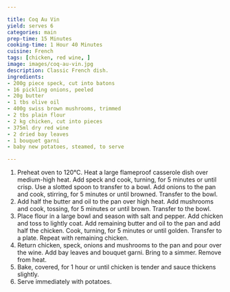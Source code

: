 ```yaml
---

title: Coq Au Vin
yield: serves 6
categories: main
prep-time: 15 Minutes
cooking-time: 1 Hour 40 Minutes
cuisine: French
tags: [chicken, red wine, ]
image: images/coq-au-vin.jpg
description: Classic French dish.
ingredients:
- 200g piece speck, cut into batons
- 16 pickling onions, peeled
- 20g butter
- 1 tbs olive oil
- 400g swiss brown mushrooms, trimmed
- 2 tbs plain flour
- 2 kg chicken, cut into pieces
- 375ml dry red wine
- 2 dried bay leaves
- 1 bouquet garni
- baby new potatoes, steamed, to serve

---
```




1. Preheat oven to 120°C. Heat a large flameproof casserole dish over medium-high heat. Add speck and cook, turning, for 5 minutes or until crisp. Use a slotted spoon to transfer to a bowl. Add onions to the pan and cook, stirring, for 5 minutes or until browned. Transfer to the bowl.
2. Add half the butter and oil to the pan over high heat. Add mushrooms and cook, tossing, for 5 minutes or until brown. Transfer to the bowl.
3. Place flour in a large bowl and season with salt and pepper. Add chicken and toss to lightly coat. Add remaining butter and oil to the pan and add half the chicken. Cook, turning, for 5 minutes or until golden. Transfer to a plate. Repeat with remaining chicken.
4. Return chicken, speck, onions and mushrooms to the pan and pour over the wine. Add bay leaves and bouquet garni. Bring to a simmer. Remove from heat.
3. Bake, covered, for 1 hour or until chicken is tender and sauce thickens slightly.
4. Serve immediately with potatoes.

